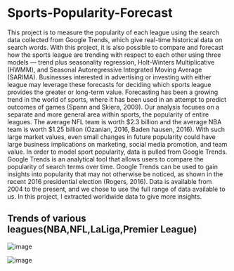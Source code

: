 # Sports-Popularity-Forecast
This project is to measure the popularity of each league using the search data collected from Google Trends, which give real-time historical data on search words. With this project, it is also possible to compare and forecast how the sports league are trending with respect to each other using three models — trend plus seasonality regression, Holt-Winters Multiplicative (HWMM), and Seasonal Autoregressive Integrated Moving Average (SARIMA). Businesses interested in advertising or investing with either league may leverage these forecasts for deciding which sports league provides the greater or long-term value.
Forecasting has been a growing trend in the world of sports, where it has been used in an 
attempt to predict outcomes of games  (Spann and Skiera, 2009). Our analysis focuses on a 
separate and more general area within sports, the popularity of entire leagues. The average NFL 
team is worth $2.3 billion and the average NBA team is worth $1.25 billion (Ozanian, 2016, Baden 
hausen, 2016).  With such large market values, even small changes in future popularity could have 
large business implications on marketing, social media promotion, and team value. 
In order to model sport popularity, data is pulled from Google Trends. Google Trends is an 
analytical tool that allows users to compare the popularity of search terms over time. Google Trends can be used to gain insights into popularity that may not otherwise be noticed, as shown in the 
recent 2016 presidential election (Rogers, 2016). Data is available from 2004 to the present, and 
we chose to use the full range of data available to us. In this project, I extracted worldwide data to give more insights.
## Trends of various leagues(NBA,NFL,LaLiga,Premier League)
![image](https://user-images.githubusercontent.com/43057462/133722099-b8aa4f4d-97c5-4ad0-a1c7-e16123807a32.png)

![image](https://user-images.githubusercontent.com/43057462/133724546-bbe4ac73-2633-4a66-95f5-277774dffb36.png)
